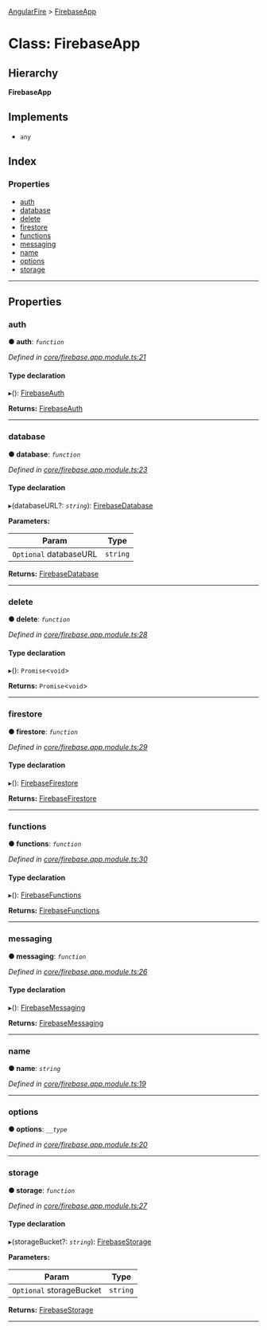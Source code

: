 [AngularFire](../README.md) > [FirebaseApp](../classes/firebaseapp.md)

# Class: FirebaseApp

## Hierarchy

**FirebaseApp**

## Implements

* `any`

## Index

### Properties

* [auth](firebaseapp.md#auth)
* [database](firebaseapp.md#database)
* [delete](firebaseapp.md#delete)
* [firestore](firebaseapp.md#firestore)
* [functions](firebaseapp.md#functions)
* [messaging](firebaseapp.md#messaging)
* [name](firebaseapp.md#name)
* [options](firebaseapp.md#options)
* [storage](firebaseapp.md#storage)

---

## Properties

<a id="auth"></a>

###  auth

**● auth**: *`function`*

*Defined in [core/firebase.app.module.ts:21](https://github.com/angular/angularfire2/blob/a42a84f/src/core/firebase.app.module.ts#L21)*

#### Type declaration
▸(): [FirebaseAuth](../#firebaseauth)

**Returns:** [FirebaseAuth](../#firebaseauth)

___
<a id="database"></a>

###  database

**● database**: *`function`*

*Defined in [core/firebase.app.module.ts:23](https://github.com/angular/angularfire2/blob/a42a84f/src/core/firebase.app.module.ts#L23)*

#### Type declaration
▸(databaseURL?: *`string`*): [FirebaseDatabase](../#firebasedatabase)

**Parameters:**

| Param | Type |
| ------ | ------ |
| `Optional` databaseURL | `string` |

**Returns:** [FirebaseDatabase](../#firebasedatabase)

___
<a id="delete"></a>

###  delete

**● delete**: *`function`*

*Defined in [core/firebase.app.module.ts:28](https://github.com/angular/angularfire2/blob/a42a84f/src/core/firebase.app.module.ts#L28)*

#### Type declaration
▸(): `Promise`<`void`>

**Returns:** `Promise`<`void`>

___
<a id="firestore"></a>

###  firestore

**● firestore**: *`function`*

*Defined in [core/firebase.app.module.ts:29](https://github.com/angular/angularfire2/blob/a42a84f/src/core/firebase.app.module.ts#L29)*

#### Type declaration
▸(): [FirebaseFirestore](../#firebasefirestore)

**Returns:** [FirebaseFirestore](../#firebasefirestore)

___
<a id="functions"></a>

###  functions

**● functions**: *`function`*

*Defined in [core/firebase.app.module.ts:30](https://github.com/angular/angularfire2/blob/a42a84f/src/core/firebase.app.module.ts#L30)*

#### Type declaration
▸(): [FirebaseFunctions](../#firebasefunctions)

**Returns:** [FirebaseFunctions](../#firebasefunctions)

___
<a id="messaging"></a>

###  messaging

**● messaging**: *`function`*

*Defined in [core/firebase.app.module.ts:26](https://github.com/angular/angularfire2/blob/a42a84f/src/core/firebase.app.module.ts#L26)*

#### Type declaration
▸(): [FirebaseMessaging](../#firebasemessaging)

**Returns:** [FirebaseMessaging](../#firebasemessaging)

___
<a id="name"></a>

###  name

**● name**: *`string`*

*Defined in [core/firebase.app.module.ts:19](https://github.com/angular/angularfire2/blob/a42a84f/src/core/firebase.app.module.ts#L19)*

___
<a id="options"></a>

###  options

**● options**: *`__type`*

*Defined in [core/firebase.app.module.ts:20](https://github.com/angular/angularfire2/blob/a42a84f/src/core/firebase.app.module.ts#L20)*

___
<a id="storage"></a>

###  storage

**● storage**: *`function`*

*Defined in [core/firebase.app.module.ts:27](https://github.com/angular/angularfire2/blob/a42a84f/src/core/firebase.app.module.ts#L27)*

#### Type declaration
▸(storageBucket?: *`string`*): [FirebaseStorage](../#firebasestorage)

**Parameters:**

| Param | Type |
| ------ | ------ |
| `Optional` storageBucket | `string` |

**Returns:** [FirebaseStorage](../#firebasestorage)

___

